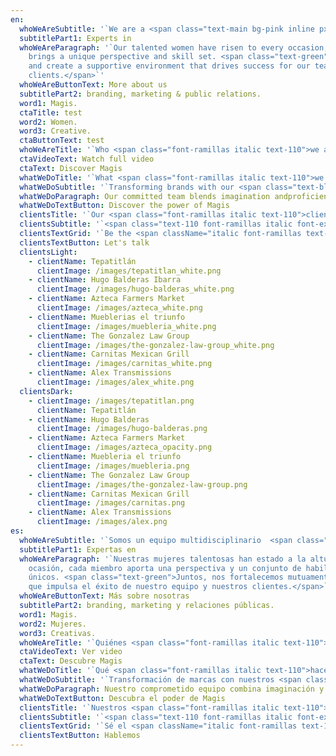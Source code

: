 ```yaml
---
en:
  whoWeAreSubtitle: '`We are a <span class="text-main bg-pink inline px-2.5 py-1.5 rounded-full font-ramillas italic font-bold text-110"> 100% women-led</span> multidisciplinary team.`'
  subtitlePart1: Experts in
  whoWeAreParagraph: '`Our talented women have risen to every occasion, each member
    brings a unique perspective and skill set. <span class="text-green">Together, we empower one another
    and create a supportive environment that drives success for our team and
    clients.</span>`'
  whoWeAreButtonText: More about us
  subtitlePart2: branding, marketing & public relations.
  word1: Magis.
  ctaTitle: test
  word2: Women.
  word3: Creative.
  ctaButtonText: test
  whoWeAreTitle: '`Who <span class="font-ramillas italic text-110">we are</span>`'
  ctaVideoText: Watch full video
  ctaText: Discover Magis
  whatWeDoTitle: '`What <span class="font-ramillas italic text-110">we do</span>`'
  whatWeDoSubtitle: '`Transforming brands with our <span class="text-blue dark:text-green px-2.5 py-1.5 rounded-full font ramillas italic font-bold text-110">reative services & expertise </span>`'
  whatWeDoParagraph: Our committed team blends imagination andproficiency to provide groundbreaking solutions that distinguish your business. Experience excellence with our customized approach to reaching your objectives.
  whatWeDoTextButton: Discover the power of Magis
  clientsTitle: '`Our <span class="font-ramillas italic text-110">clients</span>`'
  clientsSubtitle: '`<span class="text-110 font-ramillas italic font-extrabold">We love to{" "}</span><span class="text-main dark:text-light">work with</span>`'
  clientsTextGrid: '`Be the <span className="italic font-ramillas text-110">next!</span>`'
  clientsTextButton: Let's talk
  clientsLight:
    - clientName: Tepatitlán
      clientImage: /images/tepatitlan_white.png
    - clientName: Hugo Balderas Ibarra
      clientImage: /images/hugo-balderas_white.png
    - clientName: Azteca Farmers Market
      clientImage: /images/azteca_white.png
    - clientName: Mueblerias el triunfo
      clientImage: /images/muebleria_white.png
    - clientName: The Gonzalez Law Group
      clientImage: /images/the-gonzalez-law-group_white.png
    - clientName: Carnitas Mexican Grill
      clientImage: /images/carnitas_white.png
    - clientName: Alex Transmissions
      clientImage: /images/alex_white.png
  clientsDark:
    - clientImage: /images/tepatitlan.png
      clientName: Tepatitlán
    - clientName: Hugo Balderas
      clientImage: /images/hugo-balderas.png
    - clientName: Azteca Farmers Market
      clientImage: /images/azteca_opacity.png
    - clientName: Muebleria el triunfo
      clientImage: /images/muebleria.png
    - clientName: The Gonzalez Law Group
      clientImage: /images/the-gonzalez-law-group.png
    - clientName: Carnitas Mexican Grill
      clientImage: /images/carnitas.png
    - clientName: Alex Transmissions
      clientImage: /images/alex.png
es:
  whoWeAreSubtitle: '`Somos un equipo multidisciplinario  <span class="text-main bg-pink inline px-2.5 py-1.5 rounded-full font-ramillas italic font-bold text-110">100% liderado por mujeres.</span>`'
  subtitlePart1: Expertas en
  whoWeAreParagraph: '`Nuestras mujeres talentosas han estado a la altura de cada
    ocasión, cada miembro aporta una perspectiva y un conjunto de habilidades
    únicos. <span class="text-green">Juntos, nos fortalecemos mutuamente y creamos un entorno de apoyo
    que impulsa el éxito de nuestro equipo y nuestros clientes.</span>`'
  whoWeAreButtonText: Más sobre nosotras
  subtitlePart2: branding, marketing y relaciones públicas.
  word1: Magis.
  word2: Mujeres.
  word3: Creativas.
  whoWeAreTitle: '`Quiénes <span class="font-ramillas italic text-110">somos</span>`'
  ctaVideoText: Ver video
  ctaText: Descubre Magis
  whatWeDoTitle: '`Qué <span class="font-ramillas italic text-110">hacemos</span>`'
  whatWeDoSubtitle: '`Transformación de marcas con nuestros <span class="text-blue dark:text-green px-2.5 py-1.5 rounded-full font ramillas italic font-bold text-110">servicios creativos y experiencia </span>`'
  whatWeDoParagraph: Nuestro comprometido equipo combina imaginación y competencia para ofrecer soluciones innovadoras que distingan a su empresa. Experimente la excelencia con nuestro enfoque personalizado para alcanzar sus objetivos.
  whatWeDoTextButton: Descubra el poder de Magis
  clientsTitle: '`Nuestros <span class="font-ramillas italic text-110">clientes</span>`'
  clientsSubtitle: '`<span class="text-110 font-ramillas italic font-extrabold">Nos encanta </span><span class="text-main dark:text-light">trabajar con</span>`'
  clientsTextGrid: '`Sé el <span className="italic font-ramillas text-110">siguiente!</span>`'
  clientsTextButton: Hablemos
---
```

